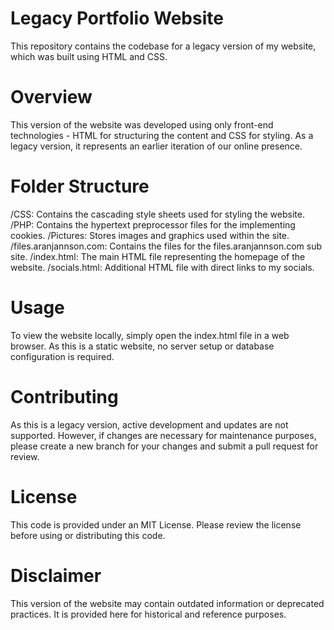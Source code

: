 # Legacy Portfolio Website
This repository contains the codebase for a legacy version of my website, which was built using HTML and CSS.

# Overview
This version of the website was developed using only front-end technologies - HTML for structuring the content and CSS for styling. As a legacy version, it represents an earlier iteration of our online presence.

# Folder Structure
/CSS: Contains the cascading style sheets used for styling the website.
/PHP: Contains the hypertext preprocessor files for the implementing cookies.
/Pictures: Stores images and graphics used within the site.
/files.aranjannson.com: Contains the files for the files.aranjannson.com sub site.
/index.html: The main HTML file representing the homepage of the website.
/socials.html: Additional HTML file with direct links to my socials.

# Usage
To view the website locally, simply open the index.html file in a web browser. As this is a static website, no server setup or database configuration is required.

# Contributing
As this is a legacy version, active development and updates are not supported. However, if changes are necessary for maintenance purposes, please create a new branch for your changes and submit a pull request for review.

# License
This code is provided under an MIT License. Please review the license before using or distributing this code.

# Disclaimer
This version of the website may contain outdated information or deprecated practices. It is provided here for historical and reference purposes.
